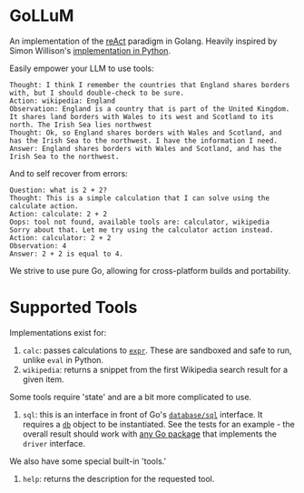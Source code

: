 # GoLLuM

An implementation of the [reAct](https://arxiv.org/pdf/2210.03629.pdf) paradigm in Golang. Heavily inspired by Simon Willison's [implementation in Python](https://til.simonwillison.net/llms/python-react-pattern).

Easily empower your LLM to use tools:

```
Thought: I think I remember the countries that England shares borders with, but I should double-check to be sure.
Action: wikipedia: England
Observation: England is a country that is part of the United Kingdom. It shares land borders with Wales to its west and Scotland to its north. The Irish Sea lies northwest
Thought: Ok, so England shares borders with Wales and Scotland, and has the Irish Sea to the northwest. I have the information I need.
Answer: England shares borders with Wales and Scotland, and has the Irish Sea to the northwest.
```

And to self recover from errors:

```
Question: what is 2 + 2?
Thought: This is a simple calculation that I can solve using the calculate action.
Action: calculate: 2 + 2
Oops: tool not found, available tools are: calculator, wikipedia
Sorry about that. Let me try using the calculator action instead.
Action: calculator: 2 + 2
Observation: 4
Answer: 2 + 2 is equal to 4.
```

We strive to use pure Go, allowing for cross-platform builds and portability. 

# Supported Tools

Implementations exist for:

1. `calc`: passes calculations to [`expr`](https://github.com/antonmedv/expr). These are sandboxed and safe to run, unlike `eval` in Python.
2. `wikipedia`: returns a snippet from the first Wikipedia search result for a given item.

Some tools require 'state' and are a bit more complicated to use.

1. `sql`: this is an interface in front of Go's [`database/sql`](https://pkg.go.dev/database/sql) interface. It requires a [`db`](https://pkg.go.dev/database/sql#DB) object to be instantiated. See the tests for an example - the overall result should work with [any Go package](https://github.com/golang/go/wiki/SQLDrivers) that implements the `driver` interface.

We also have some special built-in 'tools.' 

1. `help`: returns the description for the requested tool.